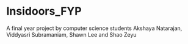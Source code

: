 # Insidoors_FYP

A final year project by computer science students Akshaya Natarajan, Viddyasri Subramaniam, Shawn Lee and Shao Zeyu

